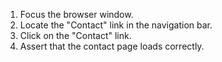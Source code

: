 1. Focus the browser window.
2. Locate the "Contact" link in the navigation bar.
3. Click on the "Contact" link.
4. Assert that the contact page loads correctly.